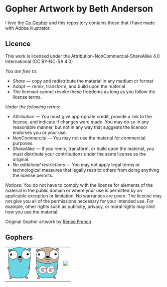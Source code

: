 # Gopher Artwork by Beth Anderson

I love the [Go Gopher](https://blog.golang.org/gopher) and this repository contains those that I have made with Adobe Illustrator.

## Licence 
This work is licensed under the Attribution-NonCommercial-ShareAlike 4.0 International (CC BY-NC-SA 4.0)

_You are free to:_
- *Share* — copy and redistribute the material in any medium or format
- *Adapt* — remix, transform, and build upon the material
- The licensor cannot revoke these freedoms as long as you follow the license terms.

_Under the following terms:_
- *Attribution* — You must give appropriate credit, provide a link to the license, and indicate if changes were made. You may do so in any reasonable manner, but not in any way that suggests the licensor endorses you or your use.
- *NonCommercial* — You may not use the material for commercial purposes.
- *ShareAlike* — If you remix, transform, or build upon the material, you must distribute your contributions under the same license as the original.
- *No additional restrictions* — You may not apply legal terms or technological measures that legally restrict others from doing anything the license permits.

_Notices:_
You do not have to comply with the license for elements of the material in the public domain or where your use is permitted by an applicable exception or limitation.
No warranties are given. The license may not give you all of the permissions necessary for your intended use. For example, other rights such as publicity, privacy, or moral rights may limit how you use the material.

Original Gopher artwork by [Renee French](http://reneefrench.blogspot.com/)

## Gophers

| | | |
|---|---|---|
| <img height="100" src="https://raw.githubusercontent.com/betandr/gophers/master/Gopher.png"> | <img height="100" src="https://raw.githubusercontent.com/betandr/gophers/master/Gordon-Golang.png"> |  <img height="100" src="https://raw.githubusercontent.com/betandr/gophers/master/Study-Gopher.png"> |



